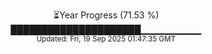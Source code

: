 <p align="center">
⏳Year Progress (71.53 %) <br>
█████████████████████▁▁▁▁▁▁▁▁▁ <br>
<sub>Updated: Fri, 19 Sep 2025 01:47:35 GMT</sub>
</p>

